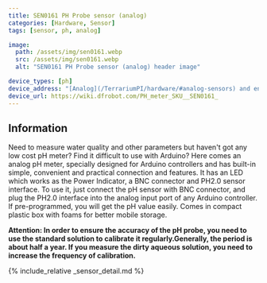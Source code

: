```yaml
---
title: SEN0161 PH Probe sensor (analog)
categories: [Hardware, Sensor]
tags: [sensor, ph, analog]

image:
  path: /assets/img/sen0161.webp
  src: /assets/img/sen0161.webp
  alt: "SEN0161 PH Probe sensor (analog) header image"

device_types: [ph]
device_address: "[Analog](/TerrariumPI/hardware/#analog-sensors) and enter port number <br />Ex: `1`"
device_url: https://wiki.dfrobot.com/PH_meter_SKU__SEN0161_
---
```


## Information

Need to measure water quality and other parameters but haven't got any low cost pH meter? Find it difficult to use with Arduino? Here comes an analog pH meter, specially designed for Arduino controllers and has built-in simple, convenient and practical connection and features. It has an LED which works as the Power Indicator, a BNC connector and PH2.0 sensor interface. To use it, just connect the pH sensor with BNC connector, and plug the PH2.0 interface into the analog input port of any Arduino controller. If pre-programmed, you will get the pH value easily. Comes in compact plastic box with foams for better mobile storage.

**Attention: In order to ensure the accuracy of the pH probe, you need to use the standard solution to calibrate it regularly.Generally, the period is about half a year. If you measure the dirty aqueous solution, you need to increase the frequency of calibration.**

{% include_relative _sensor_detail.md %}
